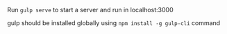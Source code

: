 Run `gulp serve` to start a server and run in localhost:3000

gulp should be installed globally using `npm install -g gulp-cli` command